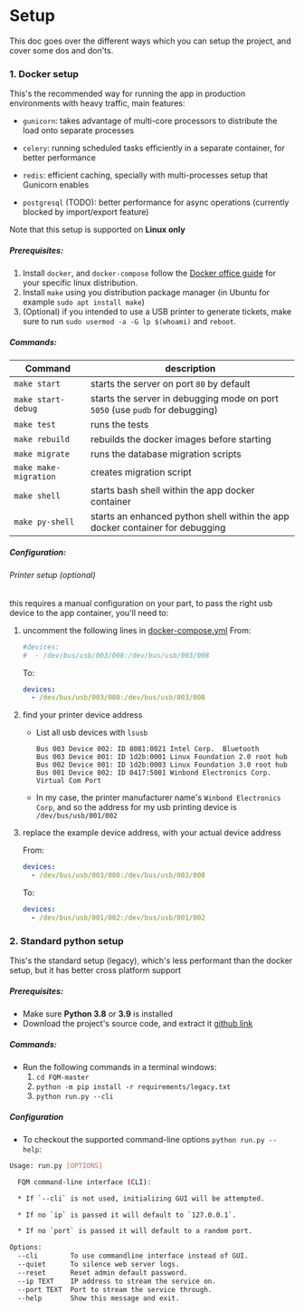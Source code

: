 # Setup

This doc goes over the different ways which you can setup the project, and cover some dos and don'ts.

### 1. Docker setup

This's the recommended way for running the app in production environments with heavy traffic, main features:

- `gunicorn`: takes advantage of multi-core processors to distribute the load onto separate processes

- `celery`: running scheduled tasks efficiently in a separate container, for better performance

- `redis`: efficient caching, specially with multi-processes setup that Gunicorn enables

- `postgresql` (TODO): better performance for async operations (currently blocked by import/export feature)

Note that this setup is supported on **Linux only**

##### Prerequisites:

1. Install `docker`, and `docker-compose` follow the [Docker office guide](https://docs.docker.com/engine/install/#server) for your specific linux distribution.
2. Install `make` using you distribution package manager (in Ubuntu for example `sudo apt install make`)
3. (Optional) if you intended to use a USB printer to generate tickets, make sure to run `sudo usermod -a -G lp $(whoami)` and `reboot`.

##### Commands:

| Command               | description                                                                   |
|-----------------------|-------------------------------------------------------------------------------|
| `make start`          | starts the server on port `80` by default                                     |
| `make start-debug`    | starts the server in debugging mode on port `5050` (use `pudb` for debugging) |
| `make test`           | runs the tests                                                                |
| `make rebuild`        | rebuilds the docker images before starting                                    |
| `make migrate`        | runs the database migration scripts                                           |
| `make make-migration` | creates migration script                                                      |
| `make shell`          | starts bash shell within the app docker container                             |
| `make py-shell`       | starts an enhanced python shell within the app docker container for debugging |

##### Configuration:

###### Printer setup (optional)

this requires a manual configuration on your part, to pass the right usb device to the app container,
you'll need to:

1. uncomment the following lines in [docker-compose.yml](../docker-compose.yml)
    From:
    ```yml
    #devices:
    #  - /dev/bus/usb/003/008:/dev/bus/usb/003/008
    ```

    To:

    ```yml
    devices:
      - /dev/bus/usb/003/008:/dev/bus/usb/003/008
    ```

2. find your printer device address
    - List all usb devices with `lsusb`
        ```
        Bus 003 Device 002: ID 8081:0021 Intel Corp.  Bluetooth
        Bus 003 Device 001: ID 1d2b:0001 Linux Foundation 2.0 root hub
        Bus 002 Device 001: ID 1d2b:0003 Linux Foundation 3.0 root hub
        Bus 001 Device 002: ID 0417:5001 Winbond Electronics Corp. Virtual Com Port
        ```
    
    - In my case, the printer manufacturer name's `Winbond Electronics Corp`,
      and so the address for my usb printing device is `/dev/bus/usb/001/002`

3. replace the example device address, with your actual device address

    From:
    ```yml
    devices:
      - /dev/bus/usb/003/008:/dev/bus/usb/003/008
    ```

    To:

    ```yml
    devices:
      - /dev/bus/usb/001/002:/dev/bus/usb/001/002
    ```

### 2. Standard python setup

This's the standard setup (legacy), which's less performant than the docker setup, but it has better cross platform support

##### Prerequisites:

- Make sure **Python 3.8** or **3.9** is installed
- Download the project's source code, and extract it [github link](https://github.com/mrf345/FQM/archive/refs/heads/master.zip)

##### Commands:

- Run the following commands in a terminal windows:
    1. `cd FQM-master`
    2. `python -m pip install -r requirements/legacy.txt`
    3. `python run.py --cli`


##### Configuration
- To checkout the supported command-line options `python run.py --help`:

```bash
Usage: run.py [OPTIONS]

  FQM command-line interface (CLI):

  * If `--cli` is not used, initializing GUI will be attempted.

  * If no `ip` is passed it will default to `127.0.0.1`.

  * If no `port` is passed it will default to a random port.

Options:
  --cli        To use commandline interface instead of GUI.
  --quiet      To silence web server logs.
  --reset      Reset admin default password.
  --ip TEXT    IP address to stream the service on.
  --port TEXT  Port to stream the service through.
  --help       Show this message and exit.
```
